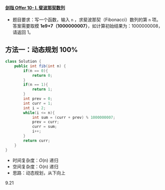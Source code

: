 #### [剑指 Offer 10- I. 斐波那契数列](https://leetcode-cn.com/problems/fei-bo-na-qi-shu-lie-lcof/)

- 题目要求：写一个函数，输入 `n` ，求斐波那契（Fibonacci）数列的第 `n` 项。答案需要取模 **1e9+7（1000000007）**，如计算初始结果为：1000000008，请返回 1。



## 方法一：动态规划 100%

```java
class Solution {
    public int fib(int n) {
        if(n == 0){
            return 0;
        }
        if(n == 1){
            return 1;
        }
        int prev = 0;
        int curr = 1;
        int i = 2;
        while(i <= n){
            int sum = (curr + prev) % 1000000007;
            prev = curr;
            curr = sum;
            i++;
        }
        return curr;
    }
}
```

- 时间复杂度：*O*(n) 递归
- 空间复杂度：O(n) 递归
- 思路：动态规划，从下向上



9.21